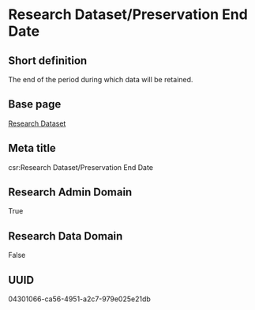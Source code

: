 # Research Dataset/Preservation End Date
## Short definition
The end of the period during which data will be retained.
## Base page
[Research Dataset](https://github.com/EuroCRIS/CASRAI-Dictionairies/blob/main/Objects/Research%20Dataset.md)
## Meta title
csr:Research Dataset/Preservation End Date
## Research Admin Domain
True
## Research Data Domain
False
## UUID
04301066-ca56-4951-a2c7-979e025e21db
